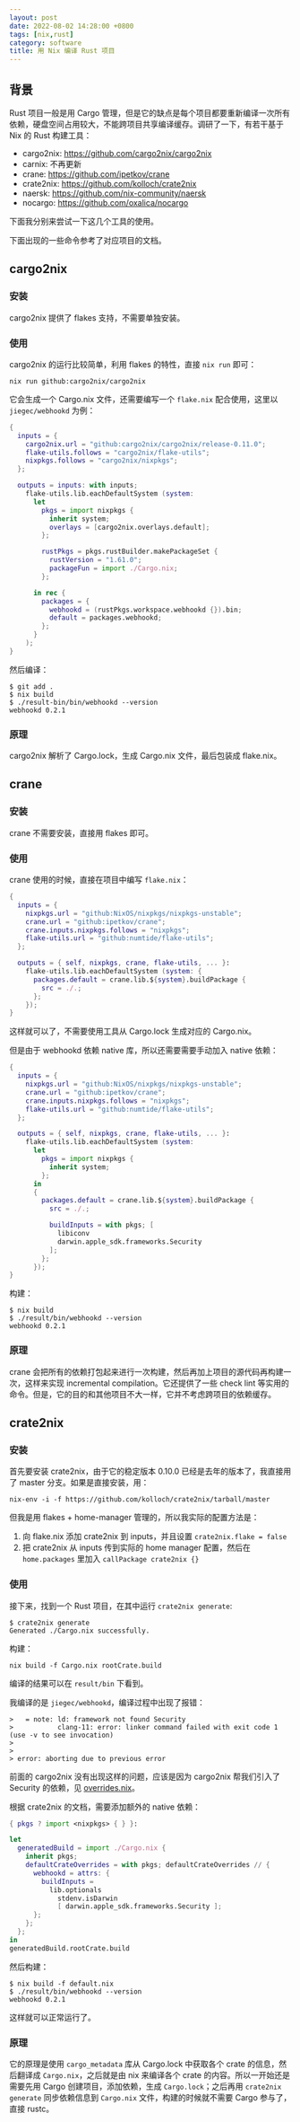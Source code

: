 ```yaml
---
layout: post
date: 2022-08-02 14:28:00 +0800
tags: [nix,rust]
category: software
title: 用 Nix 编译 Rust 项目
---
```


## 背景

Rust 项目一般是用 Cargo 管理，但是它的缺点是每个项目都要重新编译一次所有依赖，硬盘空间占用较大，不能跨项目共享编译缓存。调研了一下，有若干基于 Nix 的 Rust 构建工具：

- cargo2nix: https://github.com/cargo2nix/cargo2nix
- carnix: 不再更新
- crane: https://github.com/ipetkov/crane
- crate2nix: https://github.com/kolloch/crate2nix
- naersk: https://github.com/nix-community/naersk
- nocargo: https://github.com/oxalica/nocargo

下面我分别来尝试一下这几个工具的使用。

下面出现的一些命令参考了对应项目的文档。

## cargo2nix

### 安装

cargo2nix 提供了 flakes 支持，不需要单独安装。

### 使用

cargo2nix 的运行比较简单，利用 flakes 的特性，直接 `nix run` 即可：

```shell
nix run github:cargo2nix/cargo2nix
```

它会生成一个 Cargo.nix 文件，还需要编写一个 `flake.nix` 配合使用，这里以 `jiegec/webhookd` 为例：

```nix
{
  inputs = {
    cargo2nix.url = "github:cargo2nix/cargo2nix/release-0.11.0";
    flake-utils.follows = "cargo2nix/flake-utils";
    nixpkgs.follows = "cargo2nix/nixpkgs";
  };

  outputs = inputs: with inputs;
    flake-utils.lib.eachDefaultSystem (system:
      let
        pkgs = import nixpkgs {
          inherit system;
          overlays = [cargo2nix.overlays.default];
        };

        rustPkgs = pkgs.rustBuilder.makePackageSet {
          rustVersion = "1.61.0";
          packageFun = import ./Cargo.nix;
        };

      in rec {
        packages = {
          webhookd = (rustPkgs.workspace.webhookd {}).bin;
          default = packages.webhookd;
        };
      }
    );
}
```

然后编译：

```shell
$ git add .
$ nix build
$ ./result-bin/bin/webhookd --version
webhookd 0.2.1
```

### 原理

cargo2nix 解析了 Cargo.lock，生成 Cargo.nix 文件，最后包装成 flake.nix。

## crane

### 安装

crane 不需要安装，直接用 flakes 即可。

### 使用

crane 使用的时候，直接在项目中编写 `flake.nix`：

```nix
{
  inputs = {
    nixpkgs.url = "github:NixOS/nixpkgs/nixpkgs-unstable";
    crane.url = "github:ipetkov/crane";
    crane.inputs.nixpkgs.follows = "nixpkgs";
    flake-utils.url = "github:numtide/flake-utils";
  };

  outputs = { self, nixpkgs, crane, flake-utils, ... }:
    flake-utils.lib.eachDefaultSystem (system: {
      packages.default = crane.lib.${system}.buildPackage {
        src = ./.;
      };
    });
}
```

这样就可以了，不需要使用工具从 Cargo.lock 生成对应的 Cargo.nix。

但是由于 webhookd 依赖 native 库，所以还需要需要手动加入 native 依赖：

```nix
{
  inputs = {
    nixpkgs.url = "github:NixOS/nixpkgs/nixpkgs-unstable";
    crane.url = "github:ipetkov/crane";
    crane.inputs.nixpkgs.follows = "nixpkgs";
    flake-utils.url = "github:numtide/flake-utils";
  };

  outputs = { self, nixpkgs, crane, flake-utils, ... }:
    flake-utils.lib.eachDefaultSystem (system:
      let
        pkgs = import nixpkgs {
          inherit system;
        };
      in
      {
        packages.default = crane.lib.${system}.buildPackage {
          src = ./.;

          buildInputs = with pkgs; [
            libiconv
            darwin.apple_sdk.frameworks.Security
          ];
        };
      });
}
```

构建：

```shell
$ nix build
$ ./result/bin/webhookd --version
webhookd 0.2.1
```

### 原理

crane 会把所有的依赖打包起来进行一次构建，然后再加上项目的源代码再构建一次，这样来实现 incremental compilation。它还提供了一些 check lint 等实用的命令。但是，它的目的和其他项目不大一样，它并不考虑跨项目的依赖缓存。

## crate2nix

### 安装

首先要安装 crate2nix，由于它的稳定版本 0.10.0 已经是去年的版本了，我直接用了 master 分支。如果是直接安装，用：

```shell
nix-env -i -f https://github.com/kolloch/crate2nix/tarball/master
```

但我是用 flakes + home-manager 管理的，所以我实际的配置方法是：

1. 向 flake.nix 添加 crate2nix 到 inputs，并且设置 `crate2nix.flake = false`
2. 把 crate2nix 从 inputs 传到实际的 home manager 配置，然后在 `home.packages` 里加入 `callPackage crate2nix {}`

### 使用

接下来，找到一个 Rust 项目，在其中运行 `crate2nix generate`:

```shell
$ crate2nix generate
Generated ./Cargo.nix successfully.
```

构建：

```shell
nix build -f Cargo.nix rootCrate.build
```

编译的结果可以在 `result/bin` 下看到。

我编译的是 `jiegec/webhookd`，编译过程中出现了报错：

```
>   = note: ld: framework not found Security
>           clang-11: error: linker command failed with exit code 1 (use -v to see invocation)
>
>
> error: aborting due to previous error
```

前面的 cargo2nix 没有出现这样的问题，应该是因为 cargo2nix 帮我们引入了 Security 的依赖，见 [overrides.nix](https://github.com/cargo2nix/cargo2nix/blob/9c3b846c727300f8146f20f01c5387b398d1e0e4/overlay/overrides.nix)。

根据 crate2nix 的文档，需要添加额外的 native 依赖：

```nix
{ pkgs ? import <nixpkgs> { } }:

let
  generatedBuild = import ./Cargo.nix {
    inherit pkgs;
    defaultCrateOverrides = with pkgs; defaultCrateOverrides // {
      webhookd = attrs: {
        buildInputs =
          lib.optionals
            stdenv.isDarwin
            [ darwin.apple_sdk.frameworks.Security ];
      };
    };
  };
in
generatedBuild.rootCrate.build
```

然后构建：

```shell
$ nix build -f default.nix
$ ./result/bin/webhookd --version
webhookd 0.2.1
```

这样就可以正常运行了。

### 原理

它的原理是使用 `cargo_metadata` 库从 Cargo.lock 中获取各个 crate 的信息，然后翻译成 `Cargo.nix`，之后就是由 nix 来编译各个 crate 的内容。所以一开始还是需要先用 Cargo 创建项目，添加依赖，生成 `Cargo.lock`；之后再用 `crate2nix generate` 同步依赖信息到 `Cargo.nix` 文件，构建的时候就不需要 Cargo 参与了，直接 rustc。
